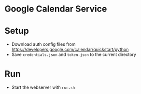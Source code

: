 # Google Calendar Service

# Setup
- Download auth config files from https://developers.google.com/calendar/quickstart/python
- Save `credentials.json` and `token.json` to the current directory

# Run
- Start the webserver with `run.sh`
